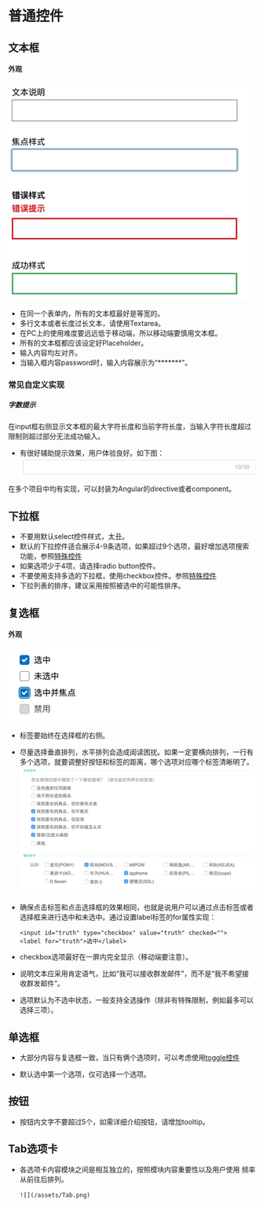 # 普通控件

## 文本框

#### 外观

![](input-text.jpg)

* 在同一个表单内，所有的文本框最好是等宽的。
* 多行文本或者长度过长文本，请使用Textarea。
* 在PC上的使用难度要远远低于移动端，所以移动端要慎用文本框。
* 所有的文本框都应该设定好Placeholder。
* 输入内容均左对齐。
* 当输入框内容password时，输入内容展示为“\*\*\*\*\*\*\*”。

### 常见自定义实现

##### 字数提示

在input框右侧显示文本框的最大字符长度和当前字符长度，当输入字符长度超过限制则超过部分无法成功输入。

* 有很好辅助提示效果，用户体验良好。如下图： ![](/assets/input-text-charater-counter.jpg)

在多个项目中均有实现，可以封装为Angular的directive或者component。

## 下拉框

* 不要用默认select控件样式，太丑。
* 默认的下拉控件适合展示4-9条选项，如果超过9个选项，最好增加选项搜索功能，参照[特殊控件](/form/advanced_form_control.md)
* 如果选项少于4项，请选择radio button控件。
* 不要使用支持多选的下拉框，使用checkbox控件。参照[特殊控件](/form/advanced_form_control.md)
* 下拉列表的排序，建议采用按照被选中的可能性排序。

## 复选框

#### 外观

![](/assets/checkbox.jpg)

* 标签要始终在选择框的右侧。
* 尽量选择垂直排列，水平排列会造成阅读困扰。如果一定要横向排列，一行有多个选项，就要调整好按钮和标签的距离，哪个选项对应哪个标签清晰明了。![](/assets/kj20150824.png)

* 确保点击标签和点击选择框的效果相同，也就是说用户可以通过点击标签或者选择框来进行选中和未选中。通过设置label标签的for属性实现：

  ```
  <input id="truth" type="checkbox" value="truth" checked=""> 
  <label for="truth">选中</label>
  ```

* checkbox选项最好在一屏内完全显示（移动端要注意）。

* 说明文本应采用肯定语气，比如“我可以接收群发邮件”，而不是“我不希望接收群发邮件”。

* 选项默认为不选中状态，一般支持全选操作（除非有特殊限制，例如最多可以选择三项）。

## 单选框

* 大部分内容与复选框一致，当只有俩个选项时，可以考虑使用[toggle控件](/form/advanced_form_control.md)

* 默认选中第一个选项，仅可选择一个选项。

## 按钮

* 按钮内文字不要超过5个，如需详细介绍按钮，请增加tooltip。

## Tab选项卡

* 各选项卡内容模块之间是相互独立的，按照模块内容重要性以及用户使用 频率从前往后排列。

  ```
  ![](/assets/Tab.png)
  ```



